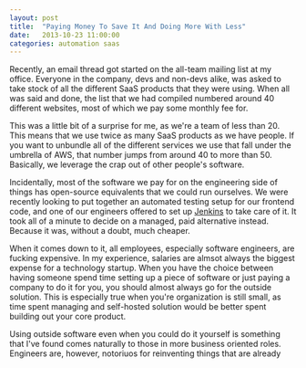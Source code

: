 ```yaml
---
layout: post
title:  "Paying Money To Save It And Doing More With Less"
date:   2013-10-23 11:00:00
categories: automation saas
---
```


Recently, an email thread got started on the all-team mailing list at my
office. Everyone in the company, devs and non-devs alike, was asked to
take stock of all the different SaaS products that they were using. When
all was said and done, the list that we had compiled numbered around 40
different websites, most of which we pay some monthly fee for.

This was a little bit of a surprise for me, as we're a team of less than 
20. This means that we use twice as many SaaS products as we have people. 
If you want to unbundle all of the different services we use that fall
under the umbrella of AWS, that number jumps from around 40 to more than
50. Basically, we leverage the crap out of other people's software.

Incidentally, most of the software we pay for on the engineering side of
things has open-source equivalents that we could run ourselves. We were 
recently looking to put together an automated testing setup for our frontend 
code, and one of our engineers offered to set up [Jenkins](http://jenkins-ci.org/) 
to take care of it. It took all of a minute to decide on a managed, paid
alternative instead. Because it was, without a doubt, much cheaper.

When it comes down to it, all employees, especially software engineers, are 
fucking expensive. In my experience, salaries are almsot always the biggest
expense for a technology startup.  When you have the choice between having 
someone spend time setting up a piece of software or just paying a company 
to do it for you, you should almost always go for the outside solution.
This is especially true when you're organization is still small, as time 
spent managing and self-hosted solution would be better spent building out
your core  product.

Using outside software even when you could do it yourself is something that
I've found comes naturally to those in more business oriented roles. 
Engineers are, however, notoriuos for reinventing things that are already

